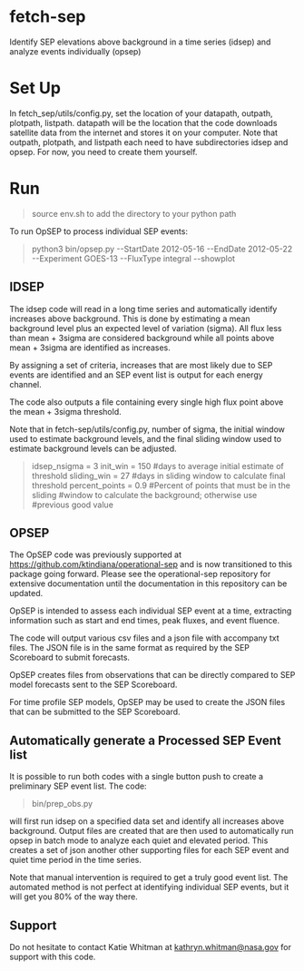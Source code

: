 # fetch-sep
Identify SEP elevations above background in a time series (idsep) and analyze events individually (opsep)

# Set Up
In fetch_sep/utils/config.py, set the location of your datapath, outpath, plotpath, listpath.
datapath will be the location that the code downloads satellite data from the internet and stores it on your computer.
Note that outpath, plotpath, and listpath each need to have subdirectories idsep and opsep. For now, you need to create them yourself.

# Run
>source env.sh to add the directory to your python path

To run OpSEP to process individual SEP events:

>python3 bin/opsep.py --StartDate 2012-05-16 --EndDate 2012-05-22 --Experiment GOES-13 --FluxType integral --showplot

## IDSEP
The idsep code will read in a long time series and automatically identify increases above background. This is done by estimating a mean background level plus an expected level of variation (sigma). All flux less than mean + 3sigma are considered background while all points above mean + 3sigma are identified as increases.

By assigning a set of criteria, increases that are most likely due to SEP events are identified and an SEP event list is output for each energy channel. 

The code also outputs a file containing every single high flux point above the mean + 3sigma threshold.

Note that in fetch-sep/utils/config.py, number of sigma, the initial window used to estimate background levels, and the final sliding window used to estimate background levels can be adjusted. 

>idsep_nsigma = 3
>init_win = 150 #days to average initial estimate of threshold
>sliding_win = 27 #days in sliding window to calculate final threshold
>percent_points = 0.9 #Percent of points that must be in the sliding
>                    #window to calculate the background; otherwise use
>                    #previous good value


## OPSEP
The OpSEP code was previously supported at https://github.com/ktindiana/operational-sep and is now transitioned to this package going forward. Please see the operational-sep repository for extensive documentation until the documentation in this repository can be updated.

OpSEP is intended to assess each individual SEP event at a time, extracting information such as start and end times, peak fluxes, and event fluence.

The code will output various csv files and a json file with accompany txt files. The JSON file is in the same format as required by the SEP Scoreboard to submit forecasts.

OpSEP creates files from observations that can be directly compared to SEP model forecasts sent to the SEP Scoreboard.

For time profile SEP models, OpSEP may be used to create the JSON files that can be submitted to the SEP Scoreboard.

## Automatically generate a Processed SEP Event list
It is possible to run both codes with a single button push to create a preliminary SEP event list. 
The code:

>bin/prep_obs.py

will first run idsep on a specified data set and identify all increases above background. Output files are created that are then used to automatically run opsep in batch mode to analyze each quiet and elevated period. This creates a set of json another other supporting files for each SEP event and quiet time period in the time series.

Note that manual intervention is required to get a truly good event list. The automated method is not perfect at identifying individual SEP events, but it will get you 80% of the way there. 

## Support
Do not hesitate to contact Katie Whitman at kathryn.whitman@nasa.gov for support with this code.
